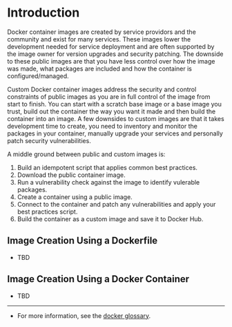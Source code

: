 # Introduction
Docker container images are created by service providors and the community and exist for many services. These images lower the development needed for service deployment and are often supported by the image owner for version upgrades and security patching. The downside to these public images are that you have less control over how the image was made, what packages are included and how the container is configured/managed.

Custom Docker container images address the security and control constraints of public images as you are in full control of the image from start to finish. You can start with a scratch base image or a base image you trust, build out the container the way you want it made and then build the container into an image. A few downsides to custom images are that it takes development time to create, you need to inventory and monitor the packages in your container, manually upgrade your services and personally patch security vulnerabilities.

A middle ground between public and custom images is:
1. Build an idempotent script that applies common best practices.
2. Download the public container image.
3. Run a vulnerability check against the image to identify vulerable packages.
4. Create a container using a public image.
5. Connect to the container and patch any vulnerabilities and apply your best practices script.
6. Build the container as a custom image and save it to Docker Hub.

## Image Creation Using a Dockerfile
- TBD

## Image Creation Using a Docker Container
- TBD
---
- For more information, see the [docker glossary](https://github.com/brian-tex/public-documentation/blob/main/reference/docker/glossary.md).
